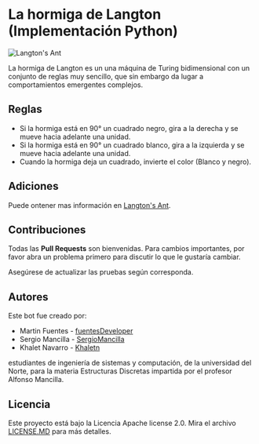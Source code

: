 # La hormiga de Langton (Implementación Python)

![Langton's Ant](https://miro.medium.com/max/386/0*JAsO4xJyu1jYv6hn.)

La hormiga de Langton es un una máquina de Turing bidimensional con un conjunto de reglas muy sencillo, que sin embargo da lugar a comportamientos emergentes complejos.

## Reglas
- Si la hormiga está en 90° un cuadrado negro, gira a la derecha y se mueve hacia adelante una unidad.   
-  Si la hormiga está en 90° un cuadrado blanco, gira a la izquierda y se mueve hacia adelante una unidad.
- Cuando la hormiga deja un cuadrado, invierte el color (Blanco y negro).

## Adiciones
Puede ontener mas información en [Langton's Ant](https://mathworld.wolfram.com/LangtonsAnt.html).

## Contribuciones
Todas las **Pull Requests** son bienvenidas. Para cambios importantes, por favor abra un problema primero para discutir lo que le gustaría cambiar.

Asegúrese de actualizar las pruebas según corresponda.

## Autores
Este bot fue creado por: 
- Martin Fuentes - [fuentesDeveloper](https://github.com/fuentesDeveloper)
- Sergio Mancilla - [SergioMancilla](https://github.com/SergioMancilla)
- Khalet Navarro - [Khaletn](https://github.com/Khaletn)

estudiantes de ingeniería de sistemas y computación, de la universidad del Norte, para la materia Estructuras Discretas impartida por el profesor Alfonso Mancilla.

## Licencia 

Este proyecto está bajo la Licencia Apache license 2.0. Mira el archivo [LICENSE.MD](https://github.com/fuentesDeveloper/La_Hormiga_de_Langton-Turtle-/blob/master/README.MD) para más detalles.
